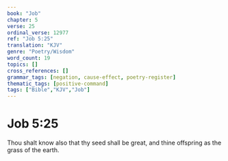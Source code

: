 ```yaml
---
book: "Job"
chapter: 5
verse: 25
ordinal_verse: 12977
ref: "Job 5:25"
translation: "KJV"
genre: "Poetry/Wisdom"
word_count: 19
topics: []
cross_references: []
grammar_tags: [negation, cause-effect, poetry-register]
thematic_tags: [positive-command]
tags: ["Bible","KJV","Job"]
---
```


# Job 5:25

Thou shalt know also that thy seed shall be great, and thine offspring as the grass of the earth.
